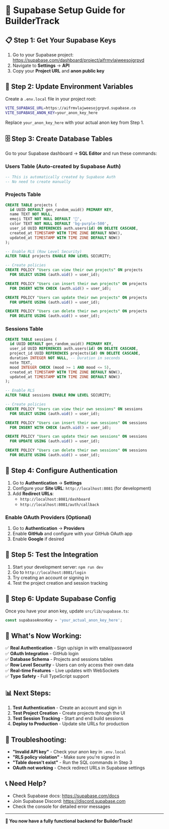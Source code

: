 # 🚀 Supabase Setup Guide for BuilderTrack

## 📋 **Step 1: Get Your Supabase Keys**

1. Go to your Supabase project: https://supabase.com/dashboard/project/aifrmvlajweesojgrpvd
2. Navigate to **Settings** → **API**
3. Copy your **Project URL** and **anon public key**

## 🔧 **Step 2: Update Environment Variables**

Create a `.env.local` file in your project root:

```bash
VITE_SUPABASE_URL=https://aifrmvlajweesojgrpvd.supabase.co
VITE_SUPABASE_ANON_KEY=your_anon_key_here
```

Replace `your_anon_key_here` with your actual anon key from Step 1.

## 🗄️ **Step 3: Create Database Tables**

Go to your Supabase dashboard → **SQL Editor** and run these commands:

### **Users Table (Auto-created by Supabase Auth)**
```sql
-- This is automatically created by Supabase Auth
-- No need to create manually
```

### **Projects Table**
```sql
CREATE TABLE projects (
  id UUID DEFAULT gen_random_uuid() PRIMARY KEY,
  name TEXT NOT NULL,
  emoji TEXT NOT NULL DEFAULT '🚀',
  color TEXT NOT NULL DEFAULT 'bg-purple-500',
  user_id UUID REFERENCES auth.users(id) ON DELETE CASCADE,
  created_at TIMESTAMP WITH TIME ZONE DEFAULT NOW(),
  updated_at TIMESTAMP WITH TIME ZONE DEFAULT NOW()
);

-- Enable RLS (Row Level Security)
ALTER TABLE projects ENABLE ROW LEVEL SECURITY;

-- Create policies
CREATE POLICY "Users can view their own projects" ON projects
  FOR SELECT USING (auth.uid() = user_id);

CREATE POLICY "Users can insert their own projects" ON projects
  FOR INSERT WITH CHECK (auth.uid() = user_id);

CREATE POLICY "Users can update their own projects" ON projects
  FOR UPDATE USING (auth.uid() = user_id);

CREATE POLICY "Users can delete their own projects" ON projects
  FOR DELETE USING (auth.uid() = user_id);
```

### **Sessions Table**
```sql
CREATE TABLE sessions (
  id UUID DEFAULT gen_random_uuid() PRIMARY KEY,
  user_id UUID REFERENCES auth.users(id) ON DELETE CASCADE,
  project_id UUID REFERENCES projects(id) ON DELETE CASCADE,
  duration INTEGER NOT NULL, -- Duration in seconds
  note TEXT,
  mood INTEGER CHECK (mood >= 1 AND mood <= 5),
  created_at TIMESTAMP WITH TIME ZONE DEFAULT NOW(),
  updated_at TIMESTAMP WITH TIME ZONE DEFAULT NOW()
);

-- Enable RLS
ALTER TABLE sessions ENABLE ROW LEVEL SECURITY;

-- Create policies
CREATE POLICY "Users can view their own sessions" ON sessions
  FOR SELECT USING (auth.uid() = user_id);

CREATE POLICY "Users can insert their own sessions" ON sessions
  FOR INSERT WITH CHECK (auth.uid() = user_id);

CREATE POLICY "Users can update their own sessions" ON sessions
  FOR UPDATE USING (auth.uid() = user_id);

CREATE POLICY "Users can delete their own sessions" ON sessions
  FOR DELETE USING (auth.uid() = user_id);
```

## 🔐 **Step 4: Configure Authentication**

1. Go to **Authentication** → **Settings**
2. Configure your **Site URL**: `http://localhost:8081` (for development)
3. Add **Redirect URLs**: 
   - `http://localhost:8081/dashboard`
   - `http://localhost:8081/auth/callback`

### **Enable OAuth Providers (Optional)**
1. Go to **Authentication** → **Providers**
2. Enable **GitHub** and configure with your GitHub OAuth app
3. Enable **Google** if desired

## 🎯 **Step 5: Test the Integration**

1. Start your development server: `npm run dev`
2. Go to `http://localhost:8081/login`
3. Try creating an account or signing in
4. Test the project creation and session tracking

## 🔧 **Step 6: Update Supabase Config**

Once you have your anon key, update `src/lib/supabase.ts`:

```typescript
const supabaseAnonKey = 'your_actual_anon_key_here';
```

## 🚀 **What's Now Working:**

✅ **Real Authentication** - Sign up/sign in with email/password  
✅ **OAuth Integration** - GitHub login  
✅ **Database Schema** - Projects and sessions tables  
✅ **Row Level Security** - Users can only access their own data  
✅ **Real-time Features** - Live updates with WebSockets  
✅ **Type Safety** - Full TypeScript support  

## 📊 **Next Steps:**

1. **Test Authentication** - Create an account and sign in
2. **Test Project Creation** - Create projects through the UI
3. **Test Session Tracking** - Start and end build sessions
4. **Deploy to Production** - Update site URLs for production

## 🐛 **Troubleshooting:**

- **"Invalid API key"** - Check your anon key in `.env.local`
- **"RLS policy violation"** - Make sure you're signed in
- **"Table doesn't exist"** - Run the SQL commands in Step 3
- **OAuth not working** - Check redirect URLs in Supabase settings

## 📞 **Need Help?**

- Check Supabase docs: https://supabase.com/docs
- Join Supabase Discord: https://discord.supabase.com
- Check the console for detailed error messages

---

**🎉 You now have a fully functional backend for BuilderTrack!** 